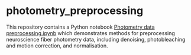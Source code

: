 # photometry_preprocessing

This repository contains a Python notebook [Photometry data preprocessing.ipynb](https://github.com/ThomasAkam/photometry_preprocessing/blob/master/Photometry%20data%20preprocessing.ipynb) which demonstrates methods for preprocessing neuroscience fiber photometry data, including denoising, photobleaching and motion correction, and normalisation.
